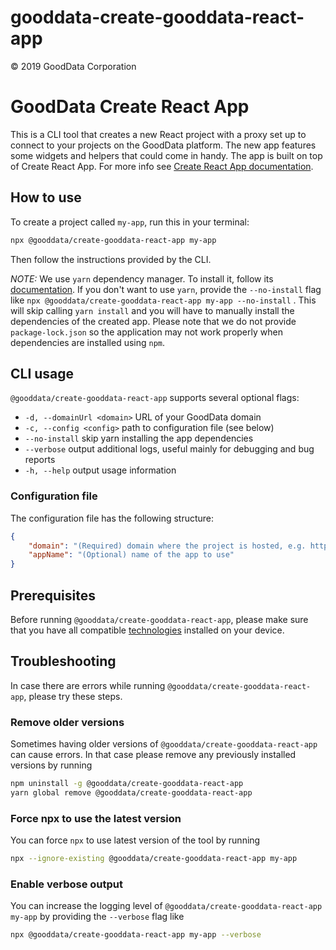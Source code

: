 # gooddata-create-gooddata-react-app

© 2019 GoodData Corporation

# GoodData Create React App

This is a CLI tool that creates a new React project with a proxy set up to connect to your projects on the GoodData platform.
The new app features some widgets and helpers that could come in handy.
The app is built on top of Create React App. For more info see [Create React App documentation](https://facebook.github.io/create-react-app/).

## How to use

To create a project called `my-app`, run this in your terminal:

```bash
npx @gooddata/create-gooddata-react-app my-app
```

Then follow the instructions provided by the CLI.

_NOTE:_ We use `yarn` dependency manager. To install it, follow its [documentation](https://yarnpkg.com/lang/en/docs/install). If you don't want to use `yarn`, provide the `--no-install` flag like `npx @gooddata/create-gooddata-react-app my-app --no-install` . This will skip calling `yarn install` and you will have to manually install the dependencies of the created app. Please note that we do not provide `package-lock.json` so the application may not work properly when dependencies are installed using `npm`.

## CLI usage

`@gooddata/create-gooddata-react-app` supports several optional flags:

-   `-d, --domainUrl <domain>` URL of your GoodData domain
-   `-c, --config <config>` path to configuration file (see below)
-   `--no-install` skip yarn installing the app dependencies
-   `--verbose` output additional logs, useful mainly for debugging and bug reports
-   `-h, --help` output usage information

### Configuration file

The configuration file has the following structure:

```json
{
    "domain": "(Required) domain where the project is hosted, e.g. https://developer.na.gooddata.com",
    "appName": "(Optional) name of the app to use"
}
```

## Prerequisites

Before running `@gooddata/create-gooddata-react-app`, please make sure that you have all compatible [technologies](https://sdk.gooddata.com/gooddata-ui/docs/about_gooddataui.html#supported-technologies) installed on your device.

## Troubleshooting

In case there are errors while running `@gooddata/create-gooddata-react-app`, please try these steps.

### Remove older versions

Sometimes having older versions of `@gooddata/create-gooddata-react-app` can cause errors. In that case please remove any previously installed versions by running

```bash
npm uninstall -g @gooddata/create-gooddata-react-app
yarn global remove @gooddata/create-gooddata-react-app
```

### Force npx to use the latest version

You can force `npx` to use latest version of the tool by running

```bash
npx --ignore-existing @gooddata/create-gooddata-react-app my-app
```

### Enable verbose output

You can increase the logging level of `@gooddata/create-gooddata-react-app my-app` by providing the `--verbose` flag like

```bash
npx @gooddata/create-gooddata-react-app my-app --verbose
```

